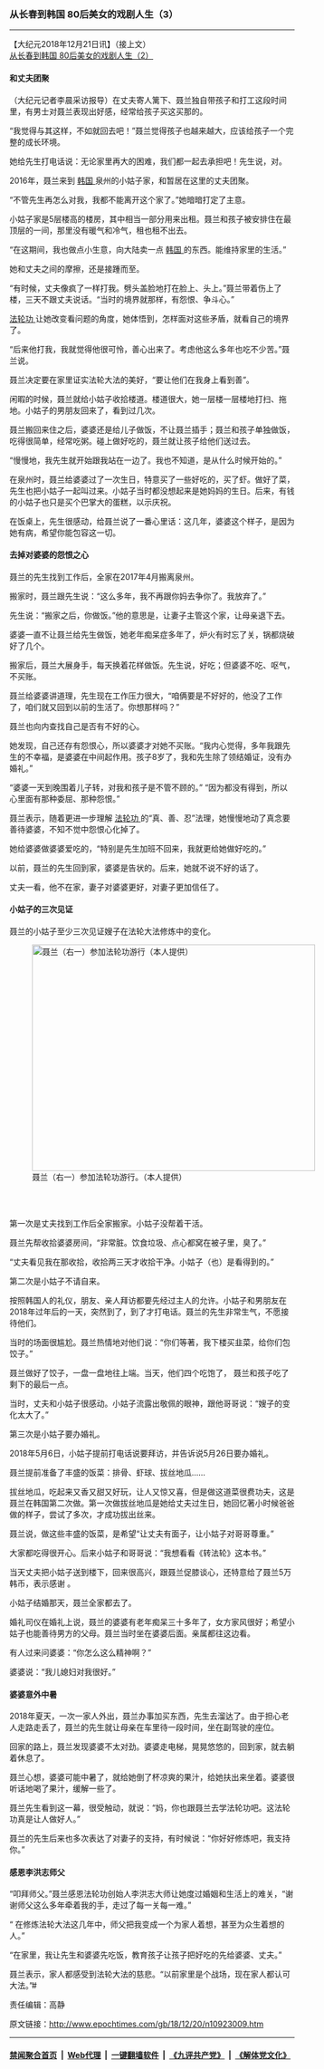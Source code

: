 ### 从长春到韩国 80后美女的戏剧人生（3）
------------------------

<p>
 【大纪元2018年12月21日讯】（接上文）
 <a href="http://www.epochtimes.com/gb/18/12/17/n10916777.htm">
  从长春到韩国 80后美女的戏剧人生（2）
 </a>
</p>
<h4>
 和丈夫团聚
</h4>
<p>
 （大纪元记者李晨采访报导）在丈夫寄人篱下、聂兰独自带孩子和打工这段时间里，有男士对聂兰表现出好感，经常给孩子买这买那的。
</p>
<p>
 “我觉得与其这样，不如就回去吧！”聂兰觉得孩子也越来越大，应该给孩子一个完整的成长环境。
</p>
<p>
 她给先生打电话说：无论家里再大的困难，我们都一起去承担吧！先生说，对。
</p>
<p>
 2016年，聂兰来到
 <a href="http://www.epochtimes.com/gb/tag/%E9%9F%A9%E5%9B%BD.html">
  韩国
 </a>
 泉州的小姑子家，和暂居在这里的丈夫团聚。
</p>
<p>
 “不管先生再怎么对我，我都不能离开这个家了。”她暗暗打定了主意。
</p>
<p>
 小姑子家是5层楼高的楼房，其中相当一部分用来出租。聂兰和孩子被安排住在最顶层的一间，那里没有暖气和冷气，租也租不出去。
</p>
<p>
 “在这期间，我也做点小生意，向大陆卖一点
 <a href="http://www.epochtimes.com/gb/tag/%E9%9F%A9%E5%9B%BD.html">
  韩国
 </a>
 的东西。能维持家里的生活。”
</p>
<p>
 她和丈夫之间的摩擦，还是接踵而至。
</p>
<p>
 “有时候，丈夫像疯了一样打我。劈头盖脸地打在脸上、头上。”聂兰带着伤上了楼，三天不跟丈夫说话。“当时的境界就那样，有怨恨、争斗心。”
</p>
<p>
 <a href="http://www.epochtimes.com/gb/tag/%E6%B3%95%E8%BD%AE%E5%8A%9F.html">
  法轮功
 </a>
 让她改变看问题的角度，她体悟到，怎样面对这些矛盾，就看自己的境界了。
</p>
<p>
 “后来他打我，我就觉得他很可怜，善心出来了。考虑他这么多年也吃不少苦。”聂兰说。
</p>
<p>
 聂兰决定要在家里证实法轮大法的美好，“要让他们在我身上看到善”。
</p>
<p>
 闲暇的时候，聂兰就给小姑子收拾楼道。楼道很大，她一层楼一层楼地打扫、拖地。小姑子的男朋友回来了，看到过几次。
</p>
<p>
 聂兰搬回来住之后，婆婆还是给儿子做饭，不让聂兰插手；聂兰和孩子单独做饭，吃得很简单，经常吃粥。碰上做好吃的，聂兰就让孩子给他们送过去。
</p>
<p>
 “慢慢地，我先生就开始跟我站在一边了。我也不知道，是从什么时候开始的。”
</p>
<p>
 在泉州时，聂兰给婆婆过了一次生日，特意买了一些好吃的，买了虾。做好了菜，先生也把小姑子一起叫过来。小姑子当时都没想起来是她妈妈的生日。后来，有钱的小姑子也只是买个巴掌大的蛋糕，以示庆祝。
</p>
<p>
 在饭桌上，先生很感动，给聂兰说了一番心里话：这几年，婆婆这个样子，是因为她有病，希望你能包容这一切。
</p>
<h4>
 去掉对婆婆的怨恨之心
</h4>
<p>
 聂兰的先生找到工作后，全家在2017年4月搬离泉州。
</p>
<p>
 搬家时，聂兰跟先生说：“这么多年，我不再跟你妈去争你了。我放弃了。”
</p>
<p>
 先生说：“搬家之后，你做饭。”他的意思是，让妻子主管这个家，让母亲退下去。
</p>
<p>
 婆婆一直不让聂兰给先生做饭，她老年痴呆症多年了，炉火有时忘了关，锅都烧破好了几个。
</p>
<p>
 搬家后，聂兰大展身手，每天换着花样做饭。先生说，好吃；但婆婆不吃、呕气，不买账。
</p>
<p>
 聂兰给婆婆讲道理，先生现在工作压力很大，“咱俩要是不好好的，他没了工作了，咱们就又回到以前的生活了。你想那样吗？”
</p>
<p>
 聂兰也向内查找自己是否有不好的心。
</p>
<p>
 她发现，自己还存有怨恨心，所以婆婆才对她不买账。“我内心觉得，多年我跟先生的不幸福，是婆婆在中间起作用。孩子8岁了，我和先生除了领结婚证，没有办婚礼。”
</p>
<p>
 “婆婆一天到晚围着儿子转，对我和孩子是不管不顾的。” “因为都没有得到，所以心里面有那种委屈、那种怨恨。”
</p>
<p>
 聂兰表示，随着更进一步理解
 <a href="http://www.epochtimes.com/gb/tag/%E6%B3%95%E8%BD%AE%E5%8A%9F.html">
  法轮功
 </a>
 的“真、善、忍”法理，她慢慢地动了真念要善待婆婆，不知不觉中怨恨心化掉了。
</p>
<p>
 她给婆婆做婆婆爱吃的，“特别是先生加班不回来，我就更给她做好吃的。”
</p>
<p>
 以前，聂兰的先生回到家，婆婆是告状的。后来，她就不说不好的话了。
</p>
<p>
 丈夫一看，他不在家，妻子对婆婆更好，对妻子更加信任了。
</p>
<h4>
 小姑子的三次见证
</h4>
<p>
 聂兰的小姑子至少三次见证嫂子在法轮大法修炼中的变化。
</p>
<figure class="wp-caption aligncenter" id="attachment_10923337" style="width: 500px">
 <a href="http://i.epochtimes.com/assets/uploads/2018/12/95fa0f3b2450897bc4e1fe1741bfc172.jpg">
  <img alt="聂兰（右一）参加法轮功游行（本人提供）" class="size-medium_vertical wp-image-10923337" height="400" src="http://i.epochtimes.com/assets/uploads/2018/12/95fa0f3b2450897bc4e1fe1741bfc172-711x400.jpg" width="500"/>
 </a>
 <br/><figcaption class="wp-caption-text">
  聂兰（右一）参加法轮功游行。（本人提供）
 </figcaption><br/>
</figure><br/>
<p>
 第一次是丈夫找到工作后全家搬家。小姑子没帮着干活。
</p>
<p>
 聂兰先帮收拾婆婆房间，“非常脏。饮食垃圾、点心都窝在被子里，臭了。”
</p>
<p>
 “丈夫看见我在那收拾，收拾两三天才收拾干净。小姑子（也）是看得到的。”
</p>
<p>
 第二次是小姑子不请自来。
</p>
<p>
 按照韩国人的礼仪，朋友、亲人拜访都要先经过主人的允许。小姑子和男朋友在2018年过年后的一天，突然到了，到了才打电话。聂兰的先生非常生气，不愿接待他们。
</p>
<p>
 当时的场面很尴尬。聂兰热情地对他们说：“你们等著，我下楼买韭菜，给你们包饺子。”
</p>
<p>
 聂兰做好了饺子，一盘一盘地往上端。当天，他们四个吃饱了， 聂兰和孩子吃了剩下的最后一点。
</p>
<p>
 当时，丈夫和小姑子很感动。小姑子流露出敬佩的眼神，跟他哥哥说：“嫂子的变化太大了。”
</p>
<p>
 第三次是小姑子要办婚礼。
</p>
<p>
 2018年5月6日，小姑子提前打电话说要拜访，并告诉说5月26日要办婚礼。
</p>
<p>
 聂兰提前准备了丰盛的饭菜：排骨、虾球、拔丝地瓜……
</p>
<p>
 拔丝地瓜，吃起来又香又甜又好玩，让人又惊又喜，但是做这道菜很费功夫，这是聂兰在韩国第二次做。第一次做拔丝地瓜是她给丈夫过生日，她回忆著小时候爸爸做的样子，尝试了多次，才成功拔出丝来。
</p>
<p>
 聂兰说，做这些丰盛的饭菜，是希望“让丈夫有面子，让小姑子对哥哥尊重。”
</p>
<p>
 大家都吃得很开心。后来小姑子和哥哥说：“我想看看《转法轮》这本书。”
</p>
<p>
 当天丈夫把小姑子送到楼下，回来很高兴，跟聂兰促膝谈心，还特意给了聂兰5万韩币，表示感谢 。
</p>
<p>
 小姑子结婚那天，聂兰全家都去了。
</p>
<p>
 婚礼司仪在婚礼上说，聂兰的婆婆有老年痴呆三十多年了，女方家风很好；希望小姑子也能善待男方的父母。聂兰当时坐在婆婆后面。亲属都往这边看。
</p>
<p>
 有人过来问婆婆：“你怎么这么精神啊？”
</p>
<p>
 婆婆说：“我儿媳妇对我很好。”
</p>
<h4>
 婆婆意外中暑
</h4>
<p>
 2018年夏天，一次一家人外出，聂兰办事加买东西，先生去溜达了。由于担心老人走路走丢了，聂兰的先生就让母亲在车里待一段时间，坐在副驾驶的座位。
</p>
<p>
 回家的路上，聂兰发现婆婆不太对劲。婆婆走电梯，晃晃悠悠的，回到家，就去躺着休息了。
</p>
<p>
 聂兰心想，婆婆可能中暑了，就给她倒了杯凉爽的果汁，给她扶出来坐着。婆婆很听话地喝了果汁，缓解一些了。
</p>
<p>
 聂兰先生看到这一幕，很受触动，就说：“妈，你也跟聂兰去学法轮功吧。这法轮功真是让人做好人。”
</p>
<p>
 聂兰的先生后来也多次表达了对妻子的支持，有时候说：“你好好修炼吧，我支持你。”
</p>
<h4>
 感恩李洪志师父
</h4>
<p>
 “叩拜师父。”聂兰感恩法轮功创始人李洪志大师让她度过婚姻和生活上的难关，“谢谢师父这么多年牵着我的手，走过了每一关每一难。”
</p>
<p>
 “ 在修炼法轮大法这几年中，师父把我变成一个为家人着想，甚至为众生着想的人。”
</p>
<p>
 “在家里，我让先生和婆婆先吃饭，教育孩子让孩子把好吃的先给婆婆、丈夫。”
</p>
<p>
 聂兰表示，家人都感受到法轮大法的慈悲。“以前家里是个战场，现在家人都认可大法。”#
</p>
<p>
 责任编辑：高静
</p>

原文链接：http://www.epochtimes.com/gb/18/12/20/n10923009.htm


------------------------
#### [禁闻聚合首页](https://github.com/gfw-breaker/banned-news/blob/master/README.md) &nbsp;|&nbsp; [Web代理](https://github.com/gfw-breaker/open-proxy/blob/master/README.md) &nbsp;|&nbsp; [一键翻墙软件](https://github.com/gfw-breaker/nogfw/blob/master/README.md) &nbsp;|&nbsp; [《九评共产党》](https://github.com/gfw-breaker/9ping.md/blob/master/README.md#九评之一评共产党是什么) &nbsp;|&nbsp; [《解体党文化》](https://github.com/gfw-breaker/jtdwh.md/blob/master/README.md#绪论)